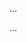 <panel type="info" header="Can implement composition :star::star::star:" expandable expanded no-close>

<panel type="info" header="Can explain the meaning of composition :star::star::star:" expandable>
  <include src="../../book/oopDesign/associations/composition/full.md" />
  <panel header=":trophy: Evidence" expanded>

...

  </panel>
</panel>

<panel type="info" header="Can interpret composition in class diagrams :star::star::star:" expandable>
  <include src="../../book/uml/classDiagrams/composition/what/full.md" />
  <panel header=":trophy: Evidence" expanded>

...

  </panel>
</panel>

</panel>
